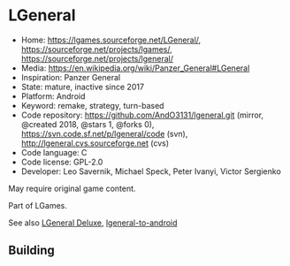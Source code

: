 # LGeneral

- Home: https://lgames.sourceforge.net/LGeneral/, https://sourceforge.net/projects/lgames/, https://sourceforge.net/projects/lgeneral/
- Media: https://en.wikipedia.org/wiki/Panzer_General#LGeneral
- Inspiration: Panzer General
- State: mature, inactive since 2017
- Platform: Android
- Keyword: remake, strategy, turn-based
- Code repository: https://github.com/AndO3131/lgeneral.git (mirror, @created 2018, @stars 1, @forks 0), https://svn.code.sf.net/p/lgeneral/code (svn), http://lgeneral.cvs.sourceforge.net (cvs)
- Code language: C
- Code license: GPL-2.0
- Developer: Leo Savernik, Michael Speck, Peter Ivanyi, Victor Sergienko

May require original game content.

Part of LGames.

See also [LGeneral Deluxe](https://github.com/AndO3131/LGeneral-Deluxe), [lgeneral-to-android](https://code.google.com/archive/p/lgeneral-to-android/)

## Building
